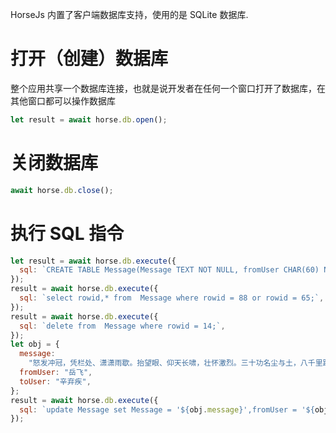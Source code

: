 HorseJs 内置了客户端数据库支持，使用的是 SQLite 数据库.

# 打开（创建）数据库

整个应用共享一个数据库连接，也就是说开发者在任何一个窗口打开了数据库，在其他窗口都可以操作数据库

```js
let result = await horse.db.open();
```

# 关闭数据库

```js
await horse.db.close();
```

# 执行 SQL 指令

```js
let result = await horse.db.execute({
  sql: `CREATE TABLE Message(Message TEXT NOT NULL, fromUser CHAR(60) NOT NULL, toUser CHAR(60)  NOT NULL, sendTime TIMESTAMP DEFAULT CURRENT_TIMESTAMP);`,
});
result = await horse.db.execute({
  sql: `select rowid,* from  Message where rowid = 88 or rowid = 65;`,
});
result = await horse.db.execute({
  sql: `delete from  Message where rowid = 14;`,
});
let obj = {
  message:
    "怒发冲冠，凭栏处、潇潇雨歇。抬望眼、仰天长啸，壮怀激烈。三十功名尘与土，八千里路云和月。莫等闲、白了少年头，空悲切。 靖康耻，犹未雪。臣子恨，何时灭。驾长车，踏破贺兰山缺。壮志饥餐胡虏肉，笑谈渴饮匈奴血。待从头、收拾旧山河，朝天阙。",
  fromUser: "岳飞",
  toUser: "辛弃疾",
};
result = await horse.db.execute({
  sql: `update Message set Message = '${obj.message}',fromUser = '${obj.fromUser}',toUser='${obj.toUser}' where rowid = 16;`,
});
```
